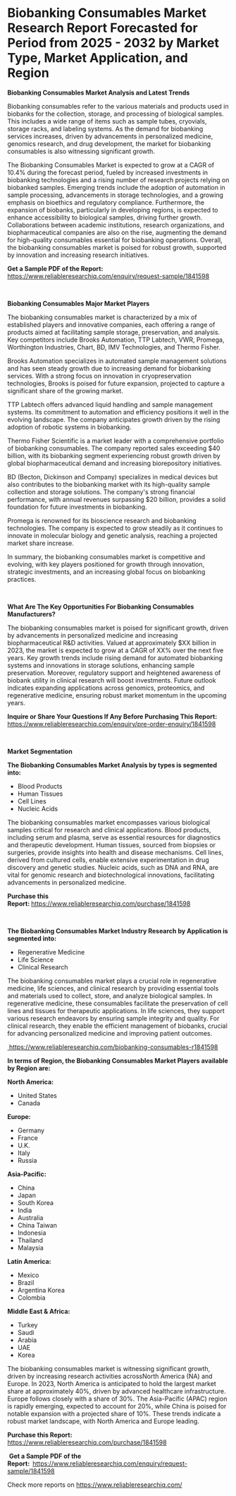 <p><h1>Biobanking Consumables Market Research Report Forecasted for Period from 2025 -  2032 by Market Type, Market Application, and Region</h1></p><p><strong>Biobanking Consumables Market Analysis and Latest Trends</strong></p>
<p><p>Biobanking consumables refer to the various materials and products used in biobanks for the collection, storage, and processing of biological samples. This includes a wide range of items such as sample tubes, cryovials, storage racks, and labeling systems. As the demand for biobanking services increases, driven by advancements in personalized medicine, genomics research, and drug development, the market for biobanking consumables is also witnessing significant growth.</p><p>The Biobanking Consumables Market is expected to grow at a CAGR of 10.4% during the forecast period, fueled by increased investments in biobanking technologies and a rising number of research projects relying on biobanked samples. Emerging trends include the adoption of automation in sample processing, advancements in storage technologies, and a growing emphasis on bioethics and regulatory compliance. Furthermore, the expansion of biobanks, particularly in developing regions, is expected to enhance accessibility to biological samples, driving further growth. Collaborations between academic institutions, research organizations, and biopharmaceutical companies are also on the rise, augmenting the demand for high-quality consumables essential for biobanking operations. Overall, the biobanking consumables market is poised for robust growth, supported by innovation and increasing research initiatives.</p></p>
<p><strong>Get a Sample PDF of the Report:&nbsp;</strong> <a href="https://www.reliableresearchiq.com/enquiry/request-sample/1841598?utm_campaign=2811&utm_medium=2&utm_source=Github&utm_content=ia&utm_term=05032025&utm_id=biobanking-consumables">https://www.reliableresearchiq.com/enquiry/request-sample/1841598</a></p>
<p>&nbsp;</p>
<p><strong>Biobanking Consumables Major Market Players</strong></p>
<p><p>The biobanking consumables market is characterized by a mix of established players and innovative companies, each offering a range of products aimed at facilitating sample storage, preservation, and analysis. Key competitors include Brooks Automation, TTP Labtech, VWR, Promega, Worthington Industries, Chart, BD, IMV Technologies, and Thermo Fisher.</p><p>Brooks Automation specializes in automated sample management solutions and has seen steady growth due to increasing demand for biobanking services. With a strong focus on innovation in cryopreservation technologies, Brooks is poised for future expansion, projected to capture a significant share of the growing market.</p><p>TTP Labtech offers advanced liquid handling and sample management systems. Its commitment to automation and efficiency positions it well in the evolving landscape. The company anticipates growth driven by the rising adoption of robotic systems in biobanking.</p><p>Thermo Fisher Scientific is a market leader with a comprehensive portfolio of biobanking consumables. The company reported sales exceeding $40 billion, with its biobanking segment experiencing robust growth driven by global biopharmaceutical demand and increasing biorepository initiatives.</p><p>BD (Becton, Dickinson and Company) specializes in medical devices but also contributes to the biobanking market with its high-quality sample collection and storage solutions. The company's strong financial performance, with annual revenues surpassing $20 billion, provides a solid foundation for future investments in biobanking.</p><p>Promega is renowned for its bioscience research and biobanking technologies. The company is expected to grow steadily as it continues to innovate in molecular biology and genetic analysis, reaching a projected market share increase.</p><p>In summary, the biobanking consumables market is competitive and evolving, with key players positioned for growth through innovation, strategic investments, and an increasing global focus on biobanking practices.</p></p>
<p>&nbsp;</p>
<p><strong>What Are The Key Opportunities For Biobanking Consumables Manufacturers?</strong></p>
<p><p>The biobanking consumables market is poised for significant growth, driven by advancements in personalized medicine and increasing biopharmaceutical R&D activities. Valued at approximately $XX billion in 2023, the market is expected to grow at a CAGR of XX% over the next five years. Key growth trends include rising demand for automated biobanking systems and innovations in storage solutions, enhancing sample preservation. Moreover, regulatory support and heightened awareness of biobank utility in clinical research will boost investments. Future outlook indicates expanding applications across genomics, proteomics, and regenerative medicine, ensuring robust market momentum in the upcoming years.</p></p>
<p><strong>Inquire or Share Your Questions If Any Before Purchasing This Report:</strong> <a href="https://www.reliableresearchiq.com/enquiry/pre-order-enquiry/1841598?utm_campaign=2811&utm_medium=2&utm_source=Github&utm_content=ia&utm_term=05032025&utm_id=biobanking-consumables">https://www.reliableresearchiq.com/enquiry/pre-order-enquiry/1841598</a></p>
<p>&nbsp;</p>
<p><strong>Market Segmentation</strong></p>
<p><strong>The Biobanking Consumables Market Analysis by types is segmented into:</strong></p>
<p><ul><li>Blood Products</li><li>Human Tissues</li><li>Cell Lines</li><li>Nucleic Acids</li></ul></p>
<p><p>The biobanking consumables market encompasses various biological samples critical for research and clinical applications. Blood products, including serum and plasma, serve as essential resources for diagnostics and therapeutic development. Human tissues, sourced from biopsies or surgeries, provide insights into health and disease mechanisms. Cell lines, derived from cultured cells, enable extensive experimentation in drug discovery and genetic studies. Nucleic acids, such as DNA and RNA, are vital for genomic research and biotechnological innovations, facilitating advancements in personalized medicine.</p></p>
<p><strong>Purchase this Report:&nbsp;</strong><a href="https://www.reliableresearchiq.com/purchase/1841598?utm_campaign=2811&utm_medium=2&utm_source=Github&utm_content=ia&utm_term=05032025&utm_id=biobanking-consumables">https://www.reliableresearchiq.com/purchase/1841598</a></p>
<p>&nbsp;</p>
<p><strong>The Biobanking Consumables Market Industry Research by Application is segmented into:</strong></p>
<p><ul><li>Regenerative Medicine</li><li>Life Science</li><li>Clinical Research</li></ul></p>
<p><p>The biobanking consumables market plays a crucial role in regenerative medicine, life sciences, and clinical research by providing essential tools and materials used to collect, store, and analyze biological samples. In regenerative medicine, these consumables facilitate the preservation of cell lines and tissues for therapeutic applications. In life sciences, they support various research endeavors by ensuring sample integrity and quality. For clinical research, they enable the efficient management of biobanks, crucial for advancing personalized medicine and improving patient outcomes.</p></p>
<p><a href="https://www.reliableresearchiq.com/biobanking-consumables-r1841598?utm_campaign=2811&utm_medium=2&utm_source=Github&utm_content=ia&utm_term=05032025&utm_id=biobanking-consumables">&nbsp;https://www.reliableresearchiq.com/biobanking-consumables-r1841598</a></p>
<p><strong>In terms of Region, the Biobanking Consumables Market Players available by Region are:</strong></p>
<p>
    <p> <strong> North America: </strong>
        <ul>
            <li>United States</li>
            <li>Canada</li>
        </ul>
        </p> 
    <p> <strong> Europe: </strong>
        <ul>
            <li>Germany</li>
            <li>France</li>
            <li>U.K.</li>
            <li>Italy</li>
            <li>Russia</li>
        </ul>
        </p> 
    <p> <strong> Asia-Pacific: </strong>
        <ul>
            <li>China</li>
            <li>Japan</li>
            <li>South Korea</li>
            <li>India</li>
            <li>Australia</li>
            <li>China Taiwan</li>
            <li>Indonesia</li>
            <li>Thailand</li>
            <li>Malaysia</li>
        </ul>
        </p> 
    <p> <strong> Latin America: </strong>
        <ul>
            <li>Mexico</li>
            <li>Brazil</li>
            <li>Argentina Korea</li>
            <li>Colombia</li>
        </ul>
        </p> 
    <p> <strong> Middle East & Africa: </strong>
        <ul>
            <li>Turkey</li>
            <li>Saudi</li>
            <li>Arabia</li>
            <li>UAE</li>
            <li>Korea</li>
        </ul>
    </p>
    </p>
<p><p>The biobanking consumables market is witnessing significant growth, driven by increasing research activities acrossNorth America (NA) and Europe. In 2023, North America is anticipated to hold the largest market share at approximately 40%, driven by advanced healthcare infrastructure. Europe follows closely with a share of 30%. The Asia-Pacific (APAC) region is rapidly emerging, expected to account for 20%, while China is poised for notable expansion with a projected share of 10%. These trends indicate a robust market landscape, with North America and Europe leading.</p></p>
<p><strong>Purchase this Report: </strong><a href="https://www.reliableresearchiq.com/purchase/1841598?utm_campaign=2811&utm_medium=2&utm_source=Github&utm_content=ia&utm_term=05032025&utm_id=biobanking-consumables">https://www.reliableresearchiq.com/purchase/1841598</a></p>
<p>&nbsp;<strong>Get a Sample PDF of the Report:&nbsp;&nbsp;</strong><a href="https://www.reliableresearchiq.com/enquiry/request-sample/1841598?utm_campaign=2811&utm_medium=2&utm_source=Github&utm_content=ia&utm_term=05032025&utm_id=biobanking-consumables">https://www.reliableresearchiq.com/enquiry/request-sample/1841598</a></p>
<p><strong></strong></p>
<p>Check more reports on <a href="https://www.reliableresearchiq.com/?utm_campaign=2811&utm_medium=2&utm_source=Github&utm_content=ia&utm_term=05032025&utm_id=biobanking-consumables">https://www.reliableresearchiq.com/</a></p>